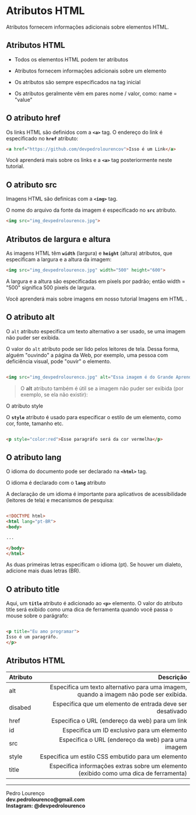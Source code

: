 # Atributos HTML

Atributos fornecem informações adicionais sobre elementos HTML.

## Atributos HTML

- Todos os elementos HTML podem ter atributos

- Atributos fornecem informações adicionais sobre um elemento

- Os atributos são sempre especificados na tag inicial

- Os atributos geralmente vêm em pares nome / valor, como: name = "value"

## O atributo href

Os links HTML são definidos com a **```<a>```** tag. O endereço do link é especificado no **```href```** atributo:

```html
<a href="https://github.com/devpedrolourencov">Isso é um Link</a>

```

Você aprenderá mais sobre os links e a **```<a>```** tag posteriormente neste tutorial.

## O atributo src

Imagens HTML são definicas com a **```<img>```** tag. 

O nome do arquivo da fonte da imagem é especificado no **```src```** atributo. 

```html
<img src="img_devpedrolourenco.jpg">

```

## Atributos de largura e altura

As imagens HTML têm **```width```** (largura) e **```height```** (altura) atributos, que especificam a largura e a altura da imagem:

```html
<img src="img_devpedrolourenco.jpg" width="500" height="600">

```

A largura e a altura são especificadas em pixels por padrão; então width = "500" significa 500 pixels de largura.

Você aprenderá mais sobre imagens em nosso tutorial Imagens em HTML .

## O atributo alt

O ```alt``` atributo especifica um texto alternativo a ser usado, se uma imagem não puder ser exibida.

O valor do ```alt``` atributo pode ser lido pelos leitores de tela. Dessa forma, alguém "ouvindo" a página da Web, por exemplo, uma pessoa com deficiência visual, pode "ouvir" o elemento.

```html

<img src="img_devpedrolourenco.jpg" alt="Essa imagem é do Grande Aprendiz de tecnologia">

```

> O **alt** atributo também é útil se a imagem não puder ser exibida (por exemplo, se ela não existir):

O atributo style

O **```style```** atributo é usado para especificar o estilo de um elemento, como cor, fonte, tamanho etc.

```html

<p style="color:red">Esse paragráfo será da cor vermelha</p>

```

## O atributo lang

O idioma do documento pode ser declarado na **```<html>```** tag.

O idioma é declarado com o **```lang```** atributo

A declaração de um idioma é importante para aplicativos de acessibilidade (leitores de tela) e mecanismos de pesquisa:

```html

<!DOCTYPE html>
<html lang="pt-BR">
<body>

...

</body>
</html>

```
As duas primeiras letras especificam o idioma (pt). Se houver um dialeto, adicione mais duas letras (BR).

## O atributo title

Aqui, um **```title```** atributo é adicionado ao **```<p>```** elemento. O valor do atributo title será exibido como uma dica de ferramenta quando você passa o mouse sobre o parágrafo:

```html

<p title="Eu amo programar">
Isso é um paragráfo.
</p>

```

## Atributos HTML

Atributo                       | Descrição   
------------------------------ | ---------------------------------------------------------------------------------------------:
 alt                           |  Especifica um texto alternativo para uma imagem, quando a imagem não pode ser exibida.        
 disabed                       |  Especifica que um elemento de entrada deve ser desativado        
 href                          |  Especifica o URL (endereço da web) para um link                     
 id                            |  Especifica um ID exclusivo para um elemento
 src                           |  Especifica o URL (endereço da web) para uma imagem  
 style                         |  Especifica um estilo CSS embutido para um elemento
 title                         |  Especifica informações extras sobre um elemento (exibido como uma dica de ferramenta)    


 <hr>
<stong>Pedro Lourenço</strong><br>
<Strong>dev.pedrolourenco@gmail.com</strong><br>
<Strong>Instagram: @devpedrolourenco</strong>         